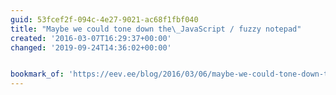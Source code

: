 ```yaml
---
guid: 53fcef2f-094c-4e27-9021-ac68f1fbf040
title: "Maybe we could tone down the\_JavaScript / fuzzy notepad"
created: '2016-03-07T16:29:37+00:00'
changed: '2019-09-24T14:36:02+00:00'


bookmark_of: 'https://eev.ee/blog/2016/03/06/maybe-we-could-tone-down-the-javascript/'
---
```




